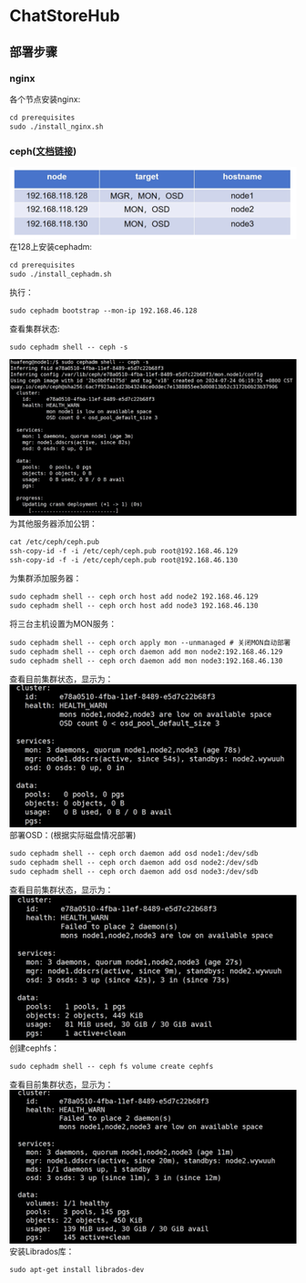 # ChatStoreHub

## 部署步骤
### nginx
各个节点安装nginx:

```shell
cd prerequisites
sudo ./install_nginx.sh
```








### ceph([文档链接](https://docs.ceph.com/en/reef/))
![](./resource/ceph_node.png)
在128上安装cephadm:
```shell
cd prerequisites
sudo ./install_cephadm.sh
```
执行：
```shell
sudo cephadm bootstrap --mon-ip 192.168.46.128
```
查看集群状态:
```shell
sudo cephadm shell -- ceph -s
```
![](./resource/state_1.png)
为其他服务器添加公钥：
```shell
cat /etc/ceph/ceph.pub
ssh-copy-id -f -i /etc/ceph/ceph.pub root@192.168.46.129
ssh-copy-id -f -i /etc/ceph/ceph.pub root@192.168.46.130
```
为集群添加服务器：
```shell
sudo cephadm shell -- ceph orch host add node2 192.168.46.129
sudo cephadm shell -- ceph orch host add node3 192.168.46.130
```
将三台主机设置为MON服务：
```shell
sudo cephadm shell -- ceph orch apply mon --unmanaged # 关闭MON自动部署
sudo cephadm shell -- ceph orch daemon add mon node2:192.168.46.129
sudo cephadm shell -- ceph orch daemon add mon node3:192.168.46.130
```
查看目前集群状态，显示为：
![](./resource/state_2.png)
部署OSD：(根据实际磁盘情况部署)
```shell
sudo cephadm shell -- ceph orch daemon add osd node1:/dev/sdb
sudo cephadm shell -- ceph orch daemon add osd node2:/dev/sdb
sudo cephadm shell -- ceph orch daemon add osd node3:/dev/sdb
```
查看目前集群状态，显示为：
![](./resource/state_3.png)
创建cephfs：
```shell
sudo cephadm shell -- ceph fs volume create cephfs
```
查看目前集群状态，显示为：
![](./resource/state_4.png)
安装Librados库：
```shell
sudo apt-get install librados-dev
```


